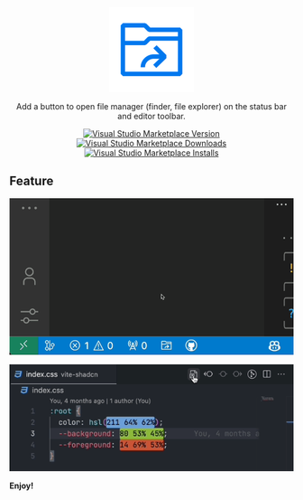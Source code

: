 <p align="center">
<img src="https://github.com/13ruceYu/vscode-open-in-file-manager/blob/main/res/icon.png?raw=true" height="150" alt="icon">
</p>

<p align="center">
Add a button to open file manager (finder, file explorer) on the status bar and editor toolbar.
</p>

<p align="center">
<a href="https://marketplace.visualstudio.com/items?itemName=bruceyuhb.open-in-file-manager" target="__blank"><img src="https://img.shields.io/visual-studio-marketplace/v/bruceyuhb.open-in-file-manager.svg?color=blue&amp;label=VS%20Code%20Marketplace&logo=visual-studio-code" alt="Visual Studio Marketplace Version" /></a>
<a href="https://marketplace.visualstudio.com/items?itemName=bruceyuhb.open-in-file-manager" target="__blank"><img src="https://img.shields.io/visual-studio-marketplace/d/bruceyuhb.open-in-file-manager.svg?color=4bdbe3" alt="Visual Studio Marketplace Downloads" /></a>
<a href="https://marketplace.visualstudio.com/items?itemName=bruceyuhb.open-in-file-manager" target="__blank"><img src="https://img.shields.io/visual-studio-marketplace/i/bruceyuhb.open-in-file-manager.svg?color=63ba83" alt="Visual Studio Marketplace Installs" /></a>
</p>

## Feature

<p align="center">
<img src="https://github.com/13ruceYu/vscode-open-in-file-manager/blob/main/res/demo.gif?raw=true" alt="demo">
</p>

<p align="center">
<img src="https://github.com/13ruceYu/vscode-open-in-file-manager/blob/main/res/demo2.gif?raw=true" alt="demo">
</p>

**Enjoy!**
